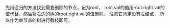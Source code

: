 先用递归的方法找到需要删除的节点，记为root， root.val的值用root.right.val的值代替，然后将右边的树的root.right.val的值删除， 注意它肯定没有左结点， 所以作为单节点的树进行截枝即可。
